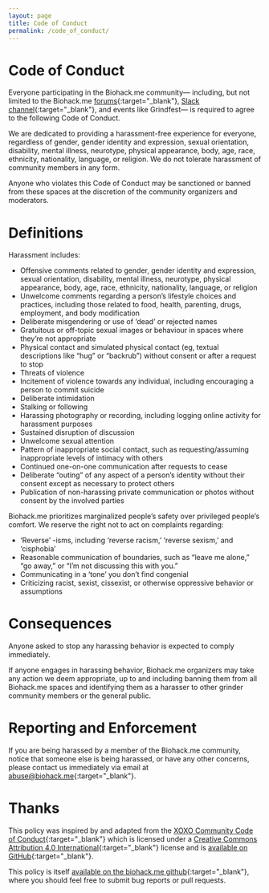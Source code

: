 ```yaml
---
layout: page
title: Code of Conduct
permalink: /code_of_conduct/
---
```


# Code of Conduct

Everyone participating in the Biohack.me community— including, but not limited to the Biohack.me [forums](https://forum.biohack.me/){:target="_blank"}, [Slack channel](https://grindsyndicate.slack.com/){:target="_blank"}, and events like Grindfest— is required to agree to the following Code of Conduct.

We are dedicated to providing a harassment-free experience for everyone, regardless of gender, gender identity and expression, sexual orientation, disability, mental illness, neurotype, physical appearance, body, age, race, ethnicity, nationality, language, or religion. We do not tolerate harassment of community members in any form.

Anyone who violates this Code of Conduct may be sanctioned or banned from these spaces at the discretion of the community organizers and moderators.

# Definitions

Harassment includes:

* Offensive comments related to gender, gender identity and expression, sexual orientation, disability, mental illness, neurotype, physical appearance, body, age, race, ethnicity, nationality, language, or religion
* Unwelcome comments regarding a person’s lifestyle choices and practices, including those related to food, health, parenting, drugs, employment, and body modification
* Deliberate misgendering or use of ‘dead’ or rejected names
* Gratuitous or off-topic sexual images or behaviour in spaces where they’re not appropriate
* Physical contact and simulated physical contact (eg, textual descriptions like “hug” or “backrub”) without consent or after a request to stop
* Threats of violence
* Incitement of violence towards any individual, including encouraging a person to commit suicide
* Deliberate intimidation
* Stalking or following
* Harassing photography or recording, including logging online activity for harassment purposes
* Sustained disruption of discussion
* Unwelcome sexual attention
* Pattern of inappropriate social contact, such as requesting/assuming inappropriate levels of intimacy with others
* Continued one-on-one communication after requests to cease
* Deliberate “outing” of any aspect of a person’s identity without their consent except as necessary to protect others
* Publication of non-harassing private communication or photos without consent by the involved parties

Biohack.me prioritizes marginalized people’s safety over privileged people’s comfort. We reserve the right not to act on complaints regarding:
* ‘Reverse’ -isms, including ‘reverse racism,’ ‘reverse sexism,’ and ‘cisphobia’
* Reasonable communication of boundaries, such as “leave me alone,” “go away,” or “I’m not discussing this with you.”
* Communicating in a ‘tone’ you don’t find congenial
* Criticizing racist, sexist, cissexist, or otherwise oppressive behavior or assumptions

# Consequences

Anyone asked to stop any harassing behavior is expected to comply immediately.

If anyone engages in harassing behavior, Biohack.me organizers may take any action we deem appropriate, up to and including banning them from all Biohack.me spaces and identifying them as a harasser to other grinder community members or the general public.

# Reporting and Enforcement

If you are being harassed by a member of the Biohack.me community, notice that someone else is being harassed, or have any other concerns, please contact us immediately via email at [abuse@biohack.me](mailto:abuse@biohack.me){:target="_blank"}.

# Thanks

This policy was inspired by and adapted from the [XOXO Community Code of Conduct](https://2018.xoxofest.com/conduct){:target="_blank"} which is licensed under a [Creative Commons Attribution 4.0 International](https://creativecommons.org/licenses/by/4.0/){:target="_blank"} license and is [available on GitHub](https://github.com/xoxo/conduct){:target="_blank"}.

This policy is itself [available on the biohack.me github](https://github.com/biohack-me/biohack-me.github.io/blob/master/code_of_conduct.md){:target="_blank"}, where you should feel free to submit bug reports or pull requests.